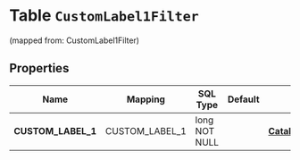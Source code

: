
# Table `CustomLabel1Filter`
(mapped from: CustomLabel1Filter)

## Properties
Name | Mapping | SQL Type | Default | Type | Description | Notes
---- | ------- | -------- | ------- | ---- | ----------- | -----
**CUSTOM_LABEL_1** | CUSTOM_LABEL_1 | long NOT NULL |  | [**CatalogsProductGroupMultipleStringCriteria**](.md) |  |  [foreignkey]



